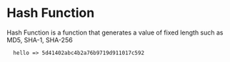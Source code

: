 # Hash Function

Hash Function is a function that generates a value of fixed length such as MD5, SHA-1, SHA-256

```
  hello => 5d41402abc4b2a76b9719d911017c592
```
